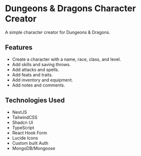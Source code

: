 # Dungeons & Dragons Character Creator

A simple character creator for Dungeons & Dragons.

## Features

- Create a character with a name, race, class, and level.
- Add skills and saving throws.
- Add attacks and spells.
- Add feats and traits.
- Add inventory and equipment.
- Add notes and comments.

## Technologies Used

- NextJS
- TailwindCSS
- Shadcn UI
- TypeScript
- React Hook Form
- Lucide Icons
- Custom built Auth
- MongoDB/Mongoose
